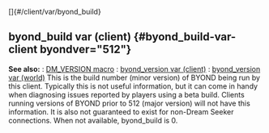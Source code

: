 []{#/client/var/byond_build}
  ## byond_build var (client) {#byond_build-var-client byondver="512"}
  **See also:**
  :   [DM_VERSION macro](ref/DM/preprocessor/DM_VERSION)
  :   [byond_version var (client)](ref/client/var/byond_version)
  :   [byond_version var (world)](ref/world/var/byond_version)
  This is the build number (minor version) of BYOND being run by this
  client. Typically this is not useful information, but it can come in
  handy when diagnosing issues reported by players using a beta build.
  Clients running versions of BYOND prior to 512 (major version) will not
  have this information. It is also not guaranteed to exist for non-Dream
  Seeker connections. When not available, byond_build is 0.